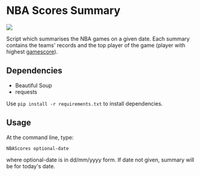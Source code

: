 # NBA Scores Summary
![](https://i.imgur.com/tuIGEGq.png)

Script which summarises the NBA games on a given date. Each summary contains the teams' records and the top player of the game (player with highest [gamescore](https://www.nbastuffer.com/analytics101/game-score/)).

## Dependencies
- Beautiful Soup
- requests

Use `pip install -r requirements.txt` to install dependencies.

## Usage
At the command line, type:
```
NBAScores optional-date
```
where optional-date is in dd/mm/yyyy form. If date not given, summary will be for today's date.
